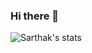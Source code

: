 ### Hi there 👋

![Sarthak's stats](https://github-readme-stats.vercel.app/api?username=SAnBlog&show_icons=true)

